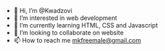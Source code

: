 - 👋 Hi, I’m @Kwadzovi
- 👀 I’m interested in web development
- 🌱 I’m currently learning HTML, CSS and Javascript
- 💞️ I’m looking to collaborate on website
- 📫 How to reach me mkfreemale@gmail.com

<!---
Kwadzovi/Kwadzovi is a ✨ special ✨ repository because its `README.md` (this file) appears on your GitHub profile.
You can click the Preview link to take a look at your changes.
--->

